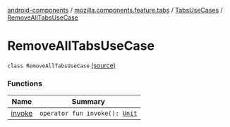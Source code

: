 [android-components](../../../index.md) / [mozilla.components.feature.tabs](../../index.md) / [TabsUseCases](../index.md) / [RemoveAllTabsUseCase](./index.md)

# RemoveAllTabsUseCase

`class RemoveAllTabsUseCase` [(source)](https://github.com/mozilla-mobile/android-components/blob/master/components/feature/tabs/src/main/java/mozilla/components/feature/tabs/TabsUseCases.kt#L182)

### Functions

| Name | Summary |
|---|---|
| [invoke](invoke.md) | `operator fun invoke(): `[`Unit`](https://kotlinlang.org/api/latest/jvm/stdlib/kotlin/-unit/index.html) |

